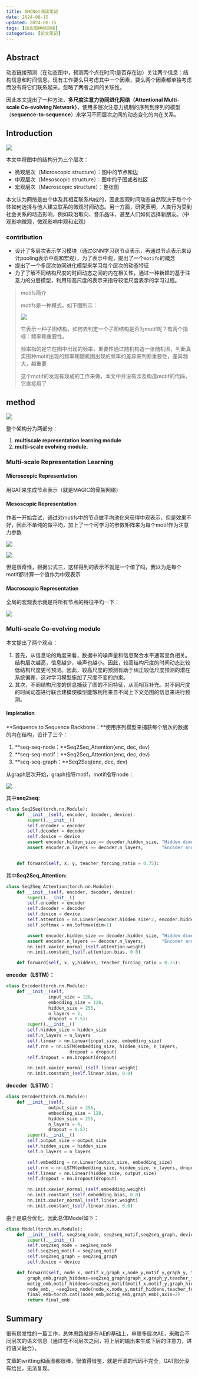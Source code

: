 ```yaml
---
title: AMCNet阅读笔记
date: 2024-08-15
updated: 2024-08-15
tags: [动态图神经网络]
categories: [论文笔记]
---
```


## Abstract
动态链接预测（在动态图中，预测两个点在时间t是否存在边）关注两个信息：结构信息和时间信息。现有工作要么只考虑其中一个因素，要么两个因素都单独考虑而没有将它们联系起来，忽略了两者之间的关联性。

因此本文提出了一种方法，**多尺度注意力协同进化网络（Attentional Multi-scale Co-evolving Network）**，使用多层次注意力机制的序列到序列的模型（**sequence-to-sequence**）来学习不同层次之间的动态变化的内在关系。

## Introduction
![](https://raw.githubusercontent.com/zy-Pioneer/BlogImage/main/img/2025/01/9a2f5847.png)

本文中将图中的结构分为三个层次：

+ 微观层次（Microscopic structure）：图中的节点和边
+ 中观层次（Mesoscopic structure）：图中的子图或者社区
+ 宏观层次（Macroscopic structure）：整张图

本文认为网络是由个体及其相互联系构成的，因此宏观时间动态自然取决于每个个体如何选择与他人建立联系的微观时间动态。另一方面，研究表明，人类行为受到社会关系的动态影响，例如政治取向、音乐品味，甚至人们如何选择新朋友。（中观影响微观，微观影响中观和宏观）

### contribution
+ 设计了多层次表示学习模块（通过GNN学习到节点表示，再通过节点表示来设计pooling表示中观和宏观），为了表示中观，提出了一个`motifs`的概念
+ 提出了一个多层次协同进化模型来学习每个层次的动态特征
+ 为了了解不同结构尺度的时间动态之间的内在相关性，通过一种新颖的基于注意力的分层模型，利用较高尺度的表示来指导较低尺度表示的学习过程。

> motifs简介
>
> motifs是一种模式，如下图所示：
>
> ![](https://raw.githubusercontent.com/zy-Pioneer/BlogImage/main/img/2025/01/d203283f.png)
>
> 它表示一种子图结构，如何去判定一个子图结构是否为motif呢？有两个指标：频率和重要性。
>
> 频率指的是它在图中出现的频率，重要性通过随机构造一张随机图，判断真实图种motif出现的频率和随机图出现的频率的差异来判断重要性，差异越大，越重要
>
> 这个motif的发现有现成的工作来做，本文中并没有涉及构造motif的代码，它直接用了
>

## method
![](https://raw.githubusercontent.com/zy-Pioneer/BlogImage/main/img/2025/01/f7a04ef9.png)

整个架构分为两部分：

1. **multiscale representation learning module**
2. **multi-scale evolving module.**

### Multi-scale Representation Learning
#### Microscopic Representation
用GAT来生成节点表示（就是MAGIC的骨架网络）

#### Mesoscopic Representation
作者一开始尝试，通过对motifs中的节点做平均池化来获得中观表示，但是效果不好，因此不单纯的做平均，加上了一个可学习的参数矩阵来为每个motif作为注意力参数

![](https://raw.githubusercontent.com/zy-Pioneer/BlogImage/main/img/2025/01/a089c176.png)

![](https://raw.githubusercontent.com/zy-Pioneer/BlogImage/main/img/2025/01/faf0efb3.png)

但是很奇怪，根据公式三，这样得到的表示不就是一个值了吗，我以为是每个motif都计算一个值作为中观表示

#### Macroscopic Representation
全局的宏观表示就是将所有节点的特征平均一下：

![](https://raw.githubusercontent.com/zy-Pioneer/BlogImage/main/img/2025/01/7dd9d57b.png)

### Multi-scale Co-evolving module
本文提出了两个观点：

1. 首先，从信息论的角度来看，数据中的噪声量和信息聚合水平通常呈负相关。结构层次越高，信息越少，噪声也越小。因此，较高结构尺度的时间动态比较低结构尺度更可预测。因此，较高尺度的预测有助于纠正较低尺度预测的潜在系统偏差，这对学习模型施加了尺度不变的约束。
2. 其次，不同结构尺度的信息捕获了图的不同特征，从而相互补充。对不同尺度的时间动态进行联合建模使模型能够利用来自不同上下文范围的信息来进行预测。

#### Impletation
**Sequence to Sequence Backbone：**使用序列模型来捕获每个层次的数据的内在结构，设计了三个：

1. **seq-seq-node：**Seq2Seq_Attention(enc, dec, dev)
2. **seq-seq-motif：**Seq2Seq_Attention(enc, dec, dev)
3. **seq-seq-graph：**Seq2Seq(enc, dec, dev)

从graph层次开始，graph指导motif，motif指导node：

![](https://raw.githubusercontent.com/zy-Pioneer/BlogImage/main/img/2025/01/b681fa65.png)



其中**seq2seq:**

```python
class Seq2Seq(torch.nn.Module):
    def __init__(self, encoder, decoder, device):
        super().__init__()
        self.encoder = encoder
        self.decoder = decoder
        self.device = device
        assert encoder.hidden_size == decoder.hidden_size, "Hidden dimensions of encoder and decoder must be equal!"
        assert encoder.n_layers == decoder.n_layers,       "Encoder and decoder must have equal number of layers!"


    def forward(self, x, y, teacher_forcing_ratio = 0.75):
```

其中**Seq2Seq_Attention:**

```python
class Seq2Seq_Attention(torch.nn.Module):
    def __init__(self, encoder, decoder, device):
        super().__init__()
        self.encoder = encoder
        self.decoder = decoder
        self.device = device
        self.attention = nn.Linear(encoder.hidden_size*2, encoder.hidden_size)
        self.softmax = nn.Softmax(dim=1)

        assert encoder.hidden_size == decoder.hidden_size, "Hidden dimensions of encoder and decoder must be equal!"
        assert encoder.n_layers == decoder.n_layers,       "Encoder and decoder must have equal number of layers!"
        nn.init.xavier_normal_(self.attention.weight)
        nn.init.constant_(self.attention.bias, 0.0)

    def forward(self, x, y,hiddens, teacher_forcing_ratio = 0.75):
```



**encoder（LSTM）：**

```python
class Encoder(torch.nn.Module):
    def __init__(self,
                input_size = 128,
                embedding_size = 128,
                hidden_size = 256,
                n_layers = 2,
                dropout = 0.5):
        super().__init__()
        self.hidden_size = hidden_size
        self.n_layers = n_layers
        self.linear = nn.Linear(input_size, embedding_size)
        self.rnn = nn.LSTM(embedding_size, hidden_size, n_layers,
                        dropout = dropout)
        self.dropout = nn.Dropout(dropout)

        nn.init.xavier_normal_(self.linear.weight)
        nn.init.constant_(self.linear.bias, 0.0)
```

**decoder（LSTM）：**

```python
class Decoder(torch.nn.Module):
    def __init__(self,
                output_size = 256,
                embedding_size = 128,
                hidden_size = 256,
                n_layers = 4,
                dropout = 0.5):
        super().__init__()
        self.output_size = output_size
        self.hidden_size = hidden_size
        self.n_layers = n_layers

        self.embedding = nn.Linear(output_size, embedding_size)
        self.rnn = nn.LSTM(embedding_size, hidden_size, n_layers, dropout = dropout)
        self.linear = nn.Linear(hidden_size, output_size)
        self.dropout = nn.Dropout(dropout)

        nn.init.xavier_normal_(self.embedding.weight)
        nn.init.constant_(self.embedding.bias, 0.0)
        nn.init.xavier_normal_(self.linear.weight)
        nn.init.constant_(self.linear.bias, 0.0)
```



由于是联合优化，因此总体Model如下：

```python
class Model(torch.nn.Module):
    def __init__(self, seq2seq_node, seq2seq_motif,seq2seq_graph, device):
        super().__init__()
        self.seq2seq_node = seq2seq_node
        self.seq2seq_motif = seq2seq_motif
        self.seq2seq_graph = seq2seq_graph
        self.device = device

    def forward(self, node_x, motif_x,graph_x,node_y,motif_y,graph_y, teacher_forcing_ratio = 0.75):
        graph_emb,graph_hiddens=seq2seq_graph(graph_x,graph_y,teacher_forcing_ratio)
        motig_emb,motif_hiddens=seq2seq_motif(motif_x,motif_y,graph_hiddens,teacher_forcing_ratio)
        node_emb,_ =seq2seq_node(node_x,node_y,motif_hiddens,teacher_forcing_ratio)
        final_emb=torch.cat((node_emb,motig_emb,graph_emb),axis=2)
        return final_emb
```

## Summary
很有启发性的一篇工作，总体思路就是在AE的基础上，串联多层次AE，来融合不同层次的语义信息（通过在不同层次之间，将上层的输出来生成下层的注意力，进行语义融合）。

文章的writting和画图都很棒，很值得借鉴，就是开源的代码不完全，GAT部分没有给出，无法复现。



